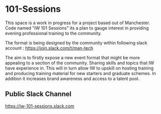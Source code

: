 # 101-Sessions

This space is a work in progress for a project based out of Manchester. Code named "IW 101 Sessions" its a plan to gauge interest in providing evening professional training to the community.

The format is being designed by the community within following slack account : https://join.slack.com/t/man-tech

The aim is to firstly expose a new event format that might be more appealing to a section of the community. Sharing skills and topics that IW have experience in. This will in turn allow IW to upskill on hosting training and producing training material for new starters and graduate schemes. In addition it increases brand awareness and access to a talent pool.


## Public Slack Channel
https://iw-101-sessions.slack.com
